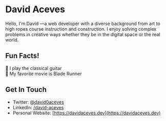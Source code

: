 # David Aceves 

Hello, I'm David —a web developer with a diverse background from art to high ropes course instruction and construction. I enjoy solving complex problems in creative ways whether they be in the digital space or the real world.


## Fun Facts!
🎵 I play the classical guitar <br />
🎥 My favorite movie is Blade Runner

## Get In Touch

- Twitter: [@david0aceves](https://twitter.com/david0aceves)
- LinkedIn: [/david-aceves](https://www.linkedin.com/in/david-aceves)
- Personal Website: [https://davidaceves.dev](https://davidaceves.dev)
